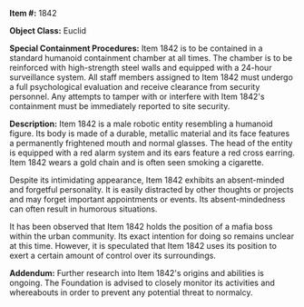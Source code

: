 **Item #:** 1842

**Object Class:** Euclid

**Special Containment Procedures:** Item 1842 is to be contained in a standard humanoid containment chamber at all times. The chamber is to be reinforced with high-strength steel walls and equipped with a 24-hour surveillance system. All staff members assigned to Item 1842 must undergo a full psychological evaluation and receive clearance from security personnel. Any attempts to tamper with or interfere with Item 1842's containment must be immediately reported to site security.

**Description:** Item 1842 is a male robotic entity resembling a humanoid figure. Its body is made of a durable, metallic material and its face features a permanently frightened mouth and normal glasses. The head of the entity is equipped with a red alarm system and its ears feature a red cross earring. Item 1842 wears a gold chain and is often seen smoking a cigarette.

Despite its intimidating appearance, Item 1842 exhibits an absent-minded and forgetful personality. It is easily distracted by other thoughts or projects and may forget important appointments or events. Its absent-mindedness can often result in humorous situations.

It has been observed that Item 1842 holds the position of a mafia boss within the urban community. Its exact intention for doing so remains unclear at this time. However, it is speculated that Item 1842 uses its position to exert a certain amount of control over its surroundings.

**Addendum:** Further research into Item 1842's origins and abilities is ongoing. The Foundation is advised to closely monitor its activities and whereabouts in order to prevent any potential threat to normalcy.
